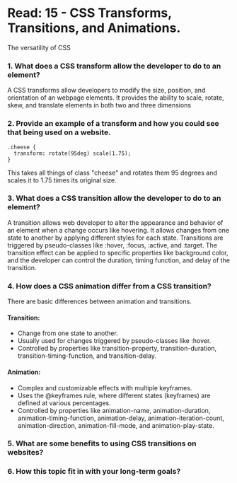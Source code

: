 # Read: 15 - CSS Transforms, Transitions, and Animations.
The versatility of CSS

### 1. What does a CSS transform allow the developer to do to an element?
A CSS transforms allow developers to modify the size, position, and orientation of an webpage elements. It provides the ability to scale, rotate, skew, and translate elements in both two
and three dimensions
### 2. Provide an example of a transform and how you could see that being used on a website.
~~~
.cheese {
  transform: rotate(95deg) scale(1.75);
}
~~~
This takes all things of class "cheese" and rotates them 95 degrees and scales it to 1.75 times its original size.
### 3. What does a CSS transition allow the developer to do to an element?
A transition allows web developer to alter the appearance and behavior of an element when a  change occurs like hovering. It allows changes from one state to another by applying different styles for each state. Transitions are triggered by pseudo-classes like :hover, :focus, :active, and :target. The transition effect can be applied to specific properties like background color, and the developer can control the duration, timing function, and delay of the transition.
### 4. How does a CSS animation differ from a CSS transition?
There are basic differences between animation and transitions.
#### Transition:
* Change from one state to another.
* Usually used for changes triggered by pseudo-classes like :hover.
* Controlled by properties like transition-property, transition-duration, transition-timing-function, and transition-delay.
#### Animation:
* Complex and customizable effects with multiple keyframes.
* Uses the @keyframes rule, where different states (keyframes) are defined at various percentages.
* Controlled by properties like animation-name, animation-duration, animation-timing-function, animation-delay, animation-iteration-count, animation-direction, animation-fill-mode, and animation-play-state.
### 5. What are some benefits to using CSS transitions on websites?
### 6. How this topic fit in with your long-term goals?

